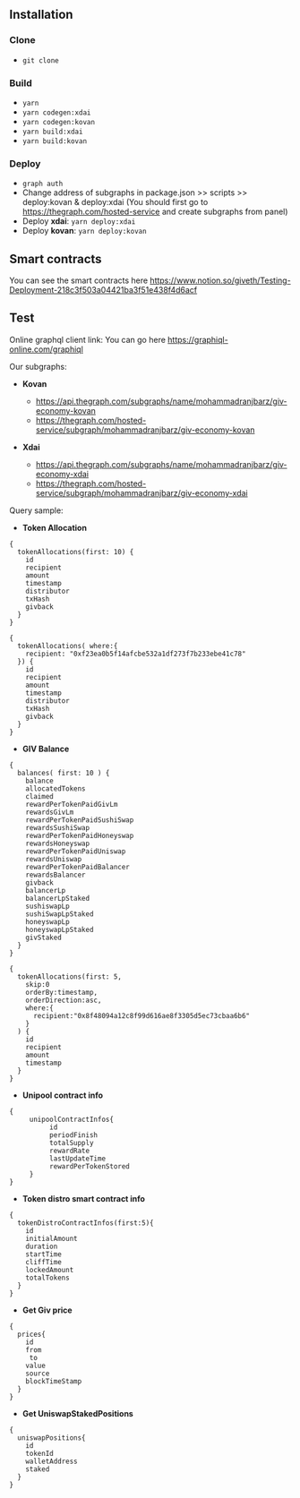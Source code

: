 ## Installation
### Clone
* `git clone `

### Build
* `yarn`
* `yarn codegen:xdai`
* `yarn codegen:kovan`
* `yarn build:xdai`
* `yarn build:kovan`

### Deploy
* `graph auth`
* Change address of subgraphs in package.json >> scripts >> deploy:kovan & deploy:xdai 
(You should first go to https://thegraph.com/hosted-service and create subgraphs from panel)
* Deploy **xdai**: `yarn deploy:xdai`
* Deploy **kovan**: `yarn deploy:kovan`

## Smart contracts
You can see the smart contracts here
https://www.notion.so/giveth/Testing-Deployment-218c3f503a04421ba3f51e438f4d6acf

## Test
Online graphql client link: You can go here https://graphiql-online.com/graphiql

Our subgraphs: 
* **Kovan** 
  * https://api.thegraph.com/subgraphs/name/mohammadranjbarz/giv-economy-kovan
  * https://thegraph.com/hosted-service/subgraph/mohammadranjbarz/giv-economy-kovan

* **Xdai**
  * https://api.thegraph.com/subgraphs/name/mohammadranjbarz/giv-economy-xdai
  * https://thegraph.com/hosted-service/subgraph/mohammadranjbarz/giv-economy-xdai



Query sample:

* **Token Allocation**
```
{
  tokenAllocations(first: 10) {
    id
    recipient
    amount
    timestamp
    distributor
    txHash
    givback
  }
}
```

```
{
  tokenAllocations( where:{
    recipient: "0xf23ea0b5f14afcbe532a1df273f7b233ebe41c78"
  }) {
    id
    recipient
    amount
    timestamp
    distributor
    txHash
    givback
  }
}
```

* **GIV Balance**

```
{
  balances( first: 10 ) {
    balance
    allocatedTokens
    claimed
    rewardPerTokenPaidGivLm
    rewardsGivLm
    rewardPerTokenPaidSushiSwap
    rewardsSushiSwap
    rewardPerTokenPaidHoneyswap
    rewardsHoneyswap
    rewardPerTokenPaidUniswap
    rewardsUniswap
    rewardPerTokenPaidBalancer
    rewardsBalancer
    givback
    balancerLp
    balancerLpStaked
    sushiswapLp
    sushiSwapLpStaked
    honeyswapLp 
    honeyswapLpStaked 
    givStaked
  }
}
```

```
{
  tokenAllocations(first: 5,
    skip:0
    orderBy:timestamp,
    orderDirection:asc,
    where:{
      recipient:"0x8f48094a12c8f99d616ae8f3305d5ec73cbaa6b6"
    }
  ) {
    id
    recipient
    amount
    timestamp
  }
}
```

* **Unipool contract info**

```
{
     unipoolContractInfos{
          id
          periodFinish
          totalSupply
          rewardRate
          lastUpdateTime
          rewardPerTokenStored
     }
}

```

* **Token distro smart contract info**
```
{
  tokenDistroContractInfos(first:5){
    id
    initialAmount
    duration
    startTime
    cliffTime
    lockedAmount
    totalTokens
  }
}
```

* **Get Giv price**
```
{
  prices{
    id
    from
     to
    value
    source
    blockTimeStamp
  }
}
```

* **Get UniswapStakedPositions**
```
{
  uniswapPositions{
    id
    tokenId
    walletAddress
    staked
  }
}
```
